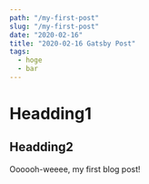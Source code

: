 ```yaml
---
path: "/my-first-post"
slug: "/my-first-post"
date: "2020-02-16"
title: "2020-02-16 Gatsby Post"
tags:
  - hoge
  - bar
---
```



# Headding1
## Headding2
Oooooh-weeee, my first blog post!
